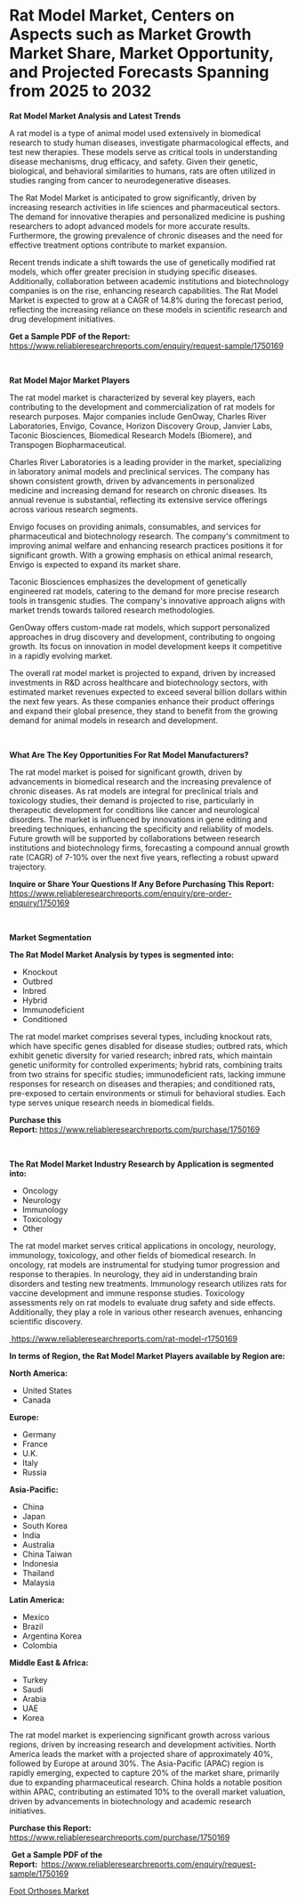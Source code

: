 <p><h1>Rat Model Market, Centers on Aspects such as Market Growth Market Share, Market Opportunity, and Projected Forecasts Spanning from 2025 to 2032</h1></p><p><strong>Rat Model Market Analysis and Latest Trends</strong></p>
<p><p>A rat model is a type of animal model used extensively in biomedical research to study human diseases, investigate pharmacological effects, and test new therapies. These models serve as critical tools in understanding disease mechanisms, drug efficacy, and safety. Given their genetic, biological, and behavioral similarities to humans, rats are often utilized in studies ranging from cancer to neurodegenerative diseases.</p><p>The Rat Model Market is anticipated to grow significantly, driven by increasing research activities in life sciences and pharmaceutical sectors. The demand for innovative therapies and personalized medicine is pushing researchers to adopt advanced models for more accurate results. Furthermore, the growing prevalence of chronic diseases and the need for effective treatment options contribute to market expansion. </p><p>Recent trends indicate a shift towards the use of genetically modified rat models, which offer greater precision in studying specific diseases. Additionally, collaboration between academic institutions and biotechnology companies is on the rise, enhancing research capabilities. The Rat Model Market is expected to grow at a CAGR of 14.8% during the forecast period, reflecting the increasing reliance on these models in scientific research and drug development initiatives.</p></p>
<p><strong>Get a Sample PDF of the Report:&nbsp;</strong> <a href="https://www.reliableresearchreports.com/enquiry/request-sample/1750169?utm_campaign=3034&utm_medium=2&utm_source=Github&utm_content=ia&utm_term=03032025&utm_id=rat-model">https://www.reliableresearchreports.com/enquiry/request-sample/1750169</a></p>
<p>&nbsp;</p>
<p><strong>Rat Model Major Market Players</strong></p>
<p><p>The rat model market is characterized by several key players, each contributing to the development and commercialization of rat models for research purposes. Major companies include GenOway, Charles River Laboratories, Envigo, Covance, Horizon Discovery Group, Janvier Labs, Taconic Biosciences, Biomedical Research Models (Biomere), and Transpogen Biopharmaceutical.</p><p>Charles River Laboratories is a leading provider in the market, specializing in laboratory animal models and preclinical services. The company has shown consistent growth, driven by advancements in personalized medicine and increasing demand for research on chronic diseases. Its annual revenue is substantial, reflecting its extensive service offerings across various research segments.</p><p>Envigo focuses on providing animals, consumables, and services for pharmaceutical and biotechnology research. The company's commitment to improving animal welfare and enhancing research practices positions it for significant growth. With a growing emphasis on ethical animal research, Envigo is expected to expand its market share.</p><p>Taconic Biosciences emphasizes the development of genetically engineered rat models, catering to the demand for more precise research tools in transgenic studies. The company's innovative approach aligns with market trends towards tailored research methodologies.</p><p>GenOway offers custom-made rat models, which support personalized approaches in drug discovery and development, contributing to ongoing growth. Its focus on innovation in model development keeps it competitive in a rapidly evolving market.</p><p>The overall rat model market is projected to expand, driven by increased investments in R&D across healthcare and biotechnology sectors, with estimated market revenues expected to exceed several billion dollars within the next few years. As these companies enhance their product offerings and expand their global presence, they stand to benefit from the growing demand for animal models in research and development.</p></p>
<p>&nbsp;</p>
<p><strong>What Are The Key Opportunities For Rat Model Manufacturers?</strong></p>
<p><p>The rat model market is poised for significant growth, driven by advancements in biomedical research and the increasing prevalence of chronic diseases. As rat models are integral for preclinical trials and toxicology studies, their demand is projected to rise, particularly in therapeutic development for conditions like cancer and neurological disorders. The market is influenced by innovations in gene editing and breeding techniques, enhancing the specificity and reliability of models. Future growth will be supported by collaborations between research institutions and biotechnology firms, forecasting a compound annual growth rate (CAGR) of 7-10% over the next five years, reflecting a robust upward trajectory.</p></p>
<p><strong>Inquire or Share Your Questions If Any Before Purchasing This Report:</strong> <a href="https://www.reliableresearchreports.com/enquiry/pre-order-enquiry/1750169?utm_campaign=3034&utm_medium=2&utm_source=Github&utm_content=ia&utm_term=03032025&utm_id=rat-model">https://www.reliableresearchreports.com/enquiry/pre-order-enquiry/1750169</a></p>
<p>&nbsp;</p>
<p><strong>Market Segmentation</strong></p>
<p><strong>The Rat Model Market Analysis by types is segmented into:</strong></p>
<p><ul><li>Knockout</li><li>Outbred</li><li>Inbred</li><li>Hybrid</li><li>Immunodeficient</li><li>Conditioned</li></ul></p>
<p><p>The rat model market comprises several types, including knockout rats, which have specific genes disabled for disease studies; outbred rats, which exhibit genetic diversity for varied research; inbred rats, which maintain genetic uniformity for controlled experiments; hybrid rats, combining traits from two strains for specific studies; immunodeficient rats, lacking immune responses for research on diseases and therapies; and conditioned rats, pre-exposed to certain environments or stimuli for behavioral studies. Each type serves unique research needs in biomedical fields.</p></p>
<p><strong>Purchase this Report:&nbsp;</strong><a href="https://www.reliableresearchreports.com/purchase/1750169?utm_campaign=3034&utm_medium=2&utm_source=Github&utm_content=ia&utm_term=03032025&utm_id=rat-model">https://www.reliableresearchreports.com/purchase/1750169</a></p>
<p>&nbsp;</p>
<p><strong>The Rat Model Market Industry Research by Application is segmented into:</strong></p>
<p><ul><li>Oncology</li><li>Neurology</li><li>Immunology</li><li>Toxicology</li><li>Other</li></ul></p>
<p><p>The rat model market serves critical applications in oncology, neurology, immunology, toxicology, and other fields of biomedical research. In oncology, rat models are instrumental for studying tumor progression and response to therapies. In neurology, they aid in understanding brain disorders and testing new treatments. Immunology research utilizes rats for vaccine development and immune response studies. Toxicology assessments rely on rat models to evaluate drug safety and side effects. Additionally, they play a role in various other research avenues, enhancing scientific discovery.</p></p>
<p><a href="https://www.reliableresearchreports.com/rat-model-r1750169?utm_campaign=3034&utm_medium=2&utm_source=Github&utm_content=ia&utm_term=03032025&utm_id=rat-model">&nbsp;https://www.reliableresearchreports.com/rat-model-r1750169</a></p>
<p><strong>In terms of Region, the Rat Model Market Players available by Region are:</strong></p>
<p>
    <p> <strong> North America: </strong>
        <ul>
            <li>United States</li>
            <li>Canada</li>
        </ul>
        </p> 
    <p> <strong> Europe: </strong>
        <ul>
            <li>Germany</li>
            <li>France</li>
            <li>U.K.</li>
            <li>Italy</li>
            <li>Russia</li>
        </ul>
        </p> 
    <p> <strong> Asia-Pacific: </strong>
        <ul>
            <li>China</li>
            <li>Japan</li>
            <li>South Korea</li>
            <li>India</li>
            <li>Australia</li>
            <li>China Taiwan</li>
            <li>Indonesia</li>
            <li>Thailand</li>
            <li>Malaysia</li>
        </ul>
        </p> 
    <p> <strong> Latin America: </strong>
        <ul>
            <li>Mexico</li>
            <li>Brazil</li>
            <li>Argentina Korea</li>
            <li>Colombia</li>
        </ul>
        </p> 
    <p> <strong> Middle East & Africa: </strong>
        <ul>
            <li>Turkey</li>
            <li>Saudi</li>
            <li>Arabia</li>
            <li>UAE</li>
            <li>Korea</li>
        </ul>
    </p>
    </p>
<p><p>The rat model market is experiencing significant growth across various regions, driven by increasing research and development activities. North America leads the market with a projected share of approximately 40%, followed by Europe at around 30%. The Asia-Pacific (APAC) region is rapidly emerging, expected to capture 20% of the market share, primarily due to expanding pharmaceutical research. China holds a notable position within APAC, contributing an estimated 10% to the overall market valuation, driven by advancements in biotechnology and academic research initiatives.</p></p>
<p><strong>Purchase this Report: </strong><a href="https://www.reliableresearchreports.com/purchase/1750169?utm_campaign=3034&utm_medium=2&utm_source=Github&utm_content=ia&utm_term=03032025&utm_id=rat-model">https://www.reliableresearchreports.com/purchase/1750169</a></p>
<p>&nbsp;<strong>Get a Sample PDF of the Report:&nbsp;&nbsp;</strong><a href="https://www.reliableresearchreports.com/enquiry/request-sample/1750169?utm_campaign=3034&utm_medium=2&utm_source=Github&utm_content=ia&utm_term=03032025&utm_id=rat-model">https://www.reliableresearchreports.com/enquiry/request-sample/1750169</a></p>
<p><strong></strong></p>
<p><p><a href="https://github.com/chkrselia/Market-Research-Report-List-1/blob/main/foot-orthoses-market.md?utm_campaign=3034&utm_medium=2&utm_source=Github&utm_content=ia&utm_term=03032025&utm_id=rat-model">Foot Orthoses Market</a></p></p>